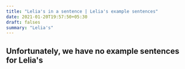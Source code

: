 ```yaml
---
title: "Lelia's in a sentence | Lelia's example sentences"
date: 2021-01-20T19:57:50+05:30
draft: falses
summary: "Lelia's"
---
```

## Unfortunately, we have no example sentences for Lelia's                 

